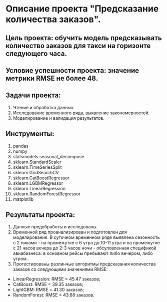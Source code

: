 # Описание проекта "Предсказание количества заказов".

## Цель проекта: обучить модель предсказывать количество заказов для такси на горизонте следующего часа.

## Условие успешности проекта: значение метрики RMSE не более 48.

## Задачи проекта:

1. Чтение и обработка данных.
2. Исследование временного ряда, выявление закономерностей.
3. Моделирование и валидация результатов.

## Инструменты:

1. pandas
2. numpy
3. statsmodels.seasonal_decompose
4. sklearn.StandardScaler
5. sklearn.TimeSeriesSplit
6. sklearn.GridSearchCV
7. sklearn.CatBoostRegressor
8. sklearn.LGBMRegressor
9. sklearn.LinearRegression
10. sklearn.RandomForestRegressor
11. matplotlib

## Результаты проекта:

1. Данные предобработы и исследованы.
2. Временной ряд проанализирован и подготовлен для моделирования. В суточном временном ряде выявлена сезонность с 2 пиками - на промежутке с 6 утра до 10-11 утра и на промежутке с 21 часов вечера до 2-3 часов ночи - обсуловленная спецификой авиабизнеса: в основном рейсы пребывают либо вечером, либо утром. 
3. Протестированы разлинчые алгоритмы предсказания количества заказов со следующими значениями RMSE:

- LinearRegression: RMSE = 45.47 заказов;
- CatBoost: RMSE = 39.35 заказов;
- LightGBM: RMSE = 41.30 заказов;
- RandomForest: RMSE = 43.68 заказов.
